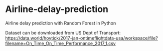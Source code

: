 # Airline-delay-prediction
Airline delay prediction with Random Forest in Python

Dataset can be downloaded from US Dept of Transport: https://data.world/hoytick/2017-jan-ontimeflightdata-usa/workspace/file?filename=On_Time_On_Time_Performance_2017_1.csv
